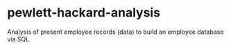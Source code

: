 # pewlett-hackard-analysis
Analysis of present employee records (data) to  build an employee database via SQL
